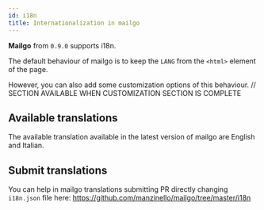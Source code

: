 ```yaml
---
id: i18n
title: Internationalization in mailgo
---
```


**Mailgo** from `0.9.0` supports i18n.

The default behaviour of mailgo is to keep the `LANG` from the `<html>` element of the page.

However, you can also add some customization options of this behaviour. // SECTION AVAILABLE WHEN CUSTOMIZATION SECTION IS COMPLETE

## Available translations

The available translation available in the latest version of mailgo are English and Italian.

## Submit translations

You can help in mailgo translations submitting PR directly changing `i18n.json` file here: https://github.com/manzinello/mailgo/tree/master/i18n
